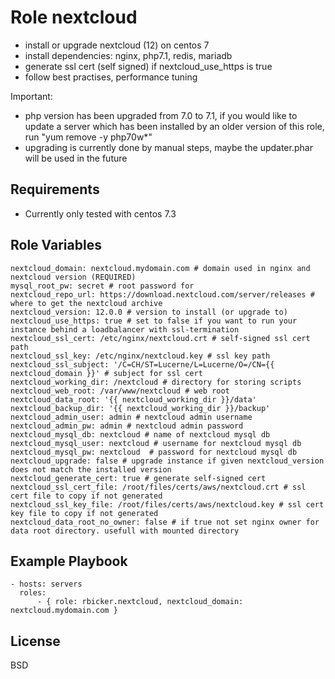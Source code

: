 Role nextcloud
==============

* install or upgrade nextcloud (12) on centos 7
* install dependencies: nginx, php7.1, redis, mariadb
* generate ssl cert (self signed) if nextcloud_use_https is true
* follow best practises, performance tuning 

Important:
* php version has been upgraded from 7.0 to 7.1, if you would like to update a server which has been installed by an older version of this role, run "yum remove -y php70w\*"
* upgrading is currently done by manual steps, maybe the updater.phar will be used in the future

Requirements
------------

* Currently only tested with centos 7.3

Role Variables
--------------

```
nextcloud_domain: nextcloud.mydomain.com # domain used in nginx and nextcloud version (REQUIRED)
mysql_root_pw: secret # root password for 
nextcloud_repo_url: https://download.nextcloud.com/server/releases # where to get the nextcloud archive
nextcloud_version: 12.0.0 # version to install (or upgrade to)
nextcloud_use_https: true # set to false if you want to run your instance behind a loadbalancer with ssl-termination
nextcloud_ssl_cert: /etc/nginx/nextcloud.crt # self-signed ssl cert path
nextcloud_ssl_key: /etc/nginx/nextcloud.key # ssl key path
nextcloud_ssl_subject: '/C=CH/ST=Lucerne/L=Lucerne/O=/CN={{ nextcloud_domain }}' # subject for ssl cert
nextcloud_working_dir: /nextcloud # directory for storing scripts
nextcloud_web_root: /var/www/nextcloud # web root 
nextcloud_data_root: '{{ nextcloud_working_dir }}/data'
nextcloud_backup_dir: '{{ nextcloud_working_dir }}/backup'
nextcloud_admin_user: admin # nextcloud admin username
nextcloud_admin_pw: admin # nextcloud admin password
nextcloud_mysql_db: nextcloud # name of nextcloud mysql db
nextcloud_mysql_user: nextcloud # username for nextcloud mysql db
nextcloud_mysql_pw: nextcloud  # password for nextcloud mysql db
nextcloud_upgrade: false # upgrade instance if given nextcloud_version does not match the installed version
nextcloud_generate_cert: true # generate self-signed cert
nextcloud_ssl_cert_file: /root/files/certs/aws/nextcloud.crt # ssl cert file to copy if not generated
nextcloud_ssl_key_file: /root/files/certs/aws/nextcloud.key # ssl cert key file to copy if not generated
nextcloud_data_root_no_owner: false # if true not set nginx owner for data root directory. usefull with mounted directory
```

Example Playbook
----------------

```
- hosts: servers
  roles:
      - { role: rbicker.nextcloud, nextcloud_domain: nextcloud.mydomain.com }
```

License
-------

BSD

